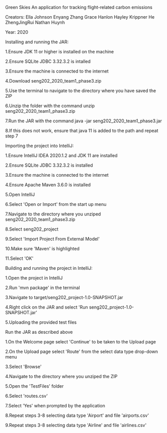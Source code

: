 Green Skies An application for tracking flight-related carbon emissions

Creators: Ella Johnson Enyang Zhang Grace Hanlon Hayley Krippner He ZhengJingRui Nathan Huynh

Year: 2020

Installing and running the JAR:

  1.Ensure JDK 11 or higher is installed on the machine
  
  2.Ensure SQLite JDBC 3.32.3.2 is intalled
  
  3.Ensure the machine is connected to the internet
  
  4.Download seng202_2020_team1_phase3.zip
  
  5.Use the terminal to navigate to the directory where you have saved the ZIP
  
  6.Unzip the folder with the command unzip seng202_2020_team1_phase3.zip
  
  7.Run the JAR with the command java -jar seng202_2020_team1_phase3.jar
  
  8.If this does not work, ensure that java 11 is added to the path and repeat step 7
  
  
Importing the project into IntelliJ:

  1.Ensure IntelliJ IDEA 2020.1.2 and JDK 11 are installed
  
  2.Ensure SQLite JDBC 3.32.3.2 is installed
  
  3.Ensure the machine is connected to the internet
  
  4.Ensure Apache Maven 3.6.0 is installed
  
  5.Open IntelliJ
  
  6.Select 'Open or Import' from the start up menu
  
  7.Navigate to the directory where you unziped seng202_2020_team1_phase3.zip
  
  8.Select seng202_project
  
  9.Select 'Import Project From External Model'
  
  10.Make sure 'Maven' is highlighted
  
  11.Select 'OK'
  
Building and running the project in IntelliJ:

  1.Open the project in IntelliJ
  
  2.Run 'mvn package' in the terminal
  
  3.Navigate to target/seng202_project-1.0-SNAPSHOT.jar
  
  4.Right click on the JAR and select 'Run seng202_project-1.0-SNAPSHOT.jar'
  
  5.Uploading the provided test files

Run the JAR as described above

  1.On the Welcome page select 'Continue' to be taken to the Upload page

  2.On the Upload page select 'Route' from the select data type drop-down menu

  3.Select 'Browse'

  4.Navigate to the directory where you unziped the ZIP

  5.Open the 'TestFiles' folder

  6.Select 'routes.csv'

  7.Select 'Yes' when prompted by the application

  8.Repeat steps 3-8 selecting data type 'Airport' and file 'airports.csv'

  9.Repeat steps 3-8 selecting data type 'Airline' and file 'airlines.csv'

